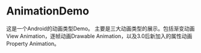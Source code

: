 # AnimationDemo
这是一个Android的动画类型Demo。
主要是三大动画类型的展示。包括渐变动画View Animation，逐帧动画Drawable Animation，以及3.0后新加入的属性动画Property Animation。
